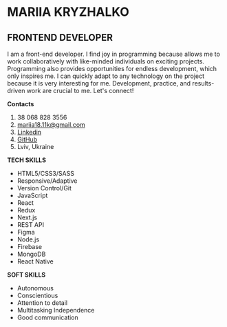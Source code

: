 # MARIIA KRYZHALKO

## FRONTEND DEVELOPER

I am a front-end developer. I find joy in programming because allows me to work collaboratively with like-minded individuals on exciting projects. Programming also provides opportunities for endless development, which only inspires me. I can quickly adapt to any technology on the project because it is very interesting for me. Development, practice, and results-driven work are crucial to me.
Let's connect!

**Contacts**

1. 38 068 828 3556
2. <mariia18.11k@gmail.com>
3. [Linkedin](https://www.linkedin.com/in/mariia-kryzhalko/)
4. [GitHub](https://github.com/Mariia1811)
5. Lviv, Ukraine

**TECH SKILLS**

- HTML5/CSS3/SASS
- Responsive/Adaptive
- Version Control/Git
- JavaScript
- React
- Redux
- Next.js
- REST API
- Figma
- Node.js
- Firebase
- MongoDB
- React Native

**SOFT SKILLS**

- Autonomous
- Conscientious
- Attention to detail
- Multitasking Independence
- Good communication
